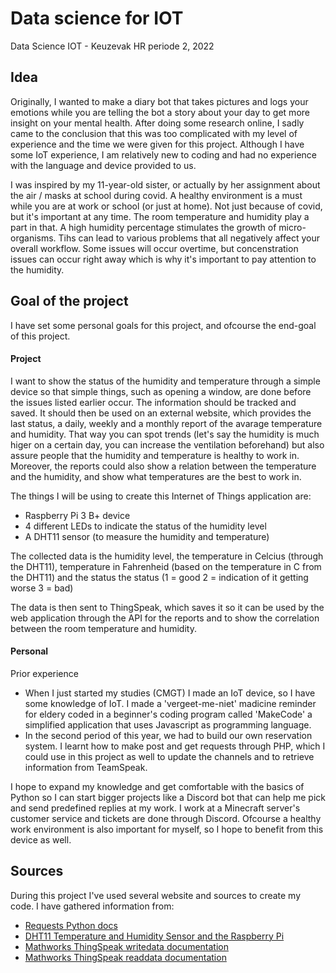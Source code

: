 # Data science for IOT 
Data Science IOT - Keuzevak HR periode 2, 2022

## Idea 
Originally, I wanted to make a diary bot that takes pictures and logs your emotions while you are telling the bot a story about your day to get more insight on your mental health. After doing some research online, I sadly came to the conclusion that this was too complicated with my level of experience and the time we were given for this project. Although I have some IoT experience, I am relatively new to coding and had no experience with the language and device provided to us.

I was inspired by my 11-year-old sister, or actually by her assignment about the air / masks at school during covid. A healthy environment is a must while you are at work or school (or just at home). Not just because of covid, but it's important at any time. The room temperature and humidity play a part in that. A high humidity percentage stimulates the growth of micro-organisms. Tihs can lead to various problems that all negatively affect your overall workflow. Some issues will occur overtime, but concenstration issues can occur right away which is why it's important to pay attention to the humidity.

## Goal of the project
I have set some personal goals for this project, and ofcourse the end-goal of this project.

#### Project
I want to show the status of the humidity and temperature through a simple device so that simple things, such as opening a window, are done before the issues listed earlier occur. The information should be tracked and saved. It should then be used on an external website, which provides the last status, a daily, weekly and a monthly report of the avarage temperature and humidity. That way you can spot trends (let's say the humidity is much higer on a certain day, you can increase the ventilation beforehand) but also assure people that the humidity and temperature is healthy to work in. Moreover, the reports could also show a relation between the temperature and the humidity, and show what temperatures are the best to work in. 

The things I will be using to create this Internet of Things application are:
- Raspberry Pi 3 B+ device
- 4 different LEDs to indicate the status of the humidity level 
- A DHT11 sensor (to measure the humidity and temperature) 

The collected data is the humidity level, the temperature in Celcius (through the DHT11), temperature in Fahrenheid (based on the temperature in C from the DHT11) and the status the status (1 = good 2 = indication of it getting worse 3 = bad)

The data is then sent to ThingSpeak, which saves it so it can be used by the web application through the API for the reports and to show the correlation between the room temperature and humidity.

#### Personal
Prior experience <br>
- When I just started my studies (CMGT) I made an IoT device, so I have some knowledge of IoT. I made a 'vergeet-me-niet' madicine reminder for eldery coded in a beginner's coding program called 'MakeCode' a simplified application that uses Javascript as programming language. 
- In the second period of this year, we had to build our own reservation system. I learnt how to make post and get requests through PHP, which I could use in this project as well to update the channels and to retrieve information from TeamSpeak.  

I hope to expand my knowledge and get comfortable with the basics of Python so I can start bigger projects like a Discord bot that can help me pick and send predefined replies at my work. I work at a Minecraft server's customer service and tickets are done through Discord. Ofcourse a healthy work environment is also important for myself, so I hope to benefit from this device as well. 

## Sources
During this project I've used several website and sources to create my code. I have gathered information from:
- <a href="https://docs.python-requests.org/en/master/user/quickstart/">Requests Python docs</a>
- <a href="https://www.raspberrypi-spy.co.uk/2017/09/dht11-temperature-and-humidity-sensor-raspberry-pi/">DHT11 Temperature and Humidity Sensor and the Raspberry Pi</a>
- <a href="https://nl.mathworks.com/help/thingspeak/writedata.html;jsessionid=57ca7fb5ff69ea6dab8a95847248">Mathworks ThingSpeak writedata documentation</a>
- <a href="docs</a>https://nl.mathworks.com/help/thingspeak/readdata.html;jsessionid=57ca8759e47f248719045080ec55">Mathworks ThingSpeak readdata documentation</a> 

